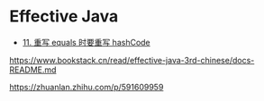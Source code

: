 # Effective Java



- [11. 重写 equals 时要重写 hashCode](./11_hashCode.md)

https://www.bookstack.cn/read/effective-java-3rd-chinese/docs-README.md

https://zhuanlan.zhihu.com/p/591609959